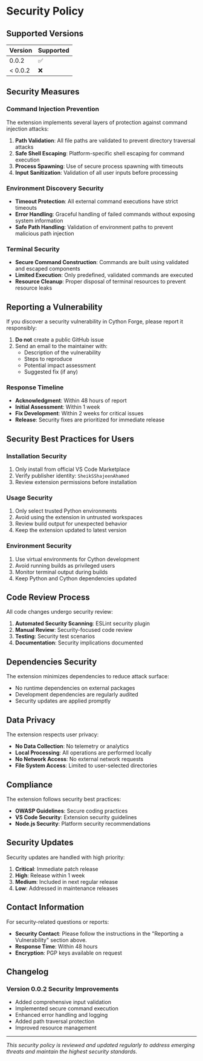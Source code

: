 # Security Policy

## Supported Versions

| Version | Supported          |
| ------- | ------------------ |
| 0.0.2   | :white_check_mark: |
| < 0.0.2 | :x:                |

## Security Measures

### Command Injection Prevention

The extension implements several layers of protection against command injection attacks:

1. **Path Validation**: All file paths are validated to prevent directory traversal attacks
2. **Safe Shell Escaping**: Platform-specific shell escaping for command execution
3. **Process Spawning**: Use of secure process spawning with timeouts
4. **Input Sanitization**: Validation of all user inputs before processing

### Environment Discovery Security

- **Timeout Protection**: All external command executions have strict timeouts
- **Error Handling**: Graceful handling of failed commands without exposing system information
- **Safe Path Handling**: Validation of environment paths to prevent malicious path injection

### Terminal Security

- **Secure Command Construction**: Commands are built using validated and escaped components
- **Limited Execution**: Only predefined, validated commands are executed
- **Resource Cleanup**: Proper disposal of terminal resources to prevent resource leaks

## Reporting a Vulnerability

If you discover a security vulnerability in Cython Forge, please report it responsibly:

1. **Do not** create a public GitHub issue
2. Send an email to the maintainer with:
   - Description of the vulnerability
   - Steps to reproduce
   - Potential impact assessment
   - Suggested fix (if any)

### Response Timeline

- **Acknowledgment**: Within 48 hours of report
- **Initial Assessment**: Within 1 week
- **Fix Development**: Within 2 weeks for critical issues
- **Release**: Security fixes are prioritized for immediate release

## Security Best Practices for Users

### Installation Security

1. Only install from official VS Code Marketplace
2. Verify publisher identity: `SheikSShajeenAhamed`
3. Review extension permissions before installation

### Usage Security

1. Only select trusted Python environments
2. Avoid using the extension in untrusted workspaces
3. Review build output for unexpected behavior
4. Keep the extension updated to latest version

### Environment Security

1. Use virtual environments for Cython development
2. Avoid running builds as privileged users
3. Monitor terminal output during builds
4. Keep Python and Cython dependencies updated

## Code Review Process

All code changes undergo security review:

1. **Automated Security Scanning**: ESLint security plugin
2. **Manual Review**: Security-focused code review
3. **Testing**: Security test scenarios
4. **Documentation**: Security implications documented

## Dependencies Security

The extension minimizes dependencies to reduce attack surface:

- No runtime dependencies on external packages
- Development dependencies are regularly audited
- Security updates are applied promptly

## Data Privacy

The extension respects user privacy:

- **No Data Collection**: No telemetry or analytics
- **Local Processing**: All operations are performed locally
- **No Network Access**: No external network requests
- **File System Access**: Limited to user-selected directories

## Compliance

The extension follows security best practices:

- **OWASP Guidelines**: Secure coding practices
- **VS Code Security**: Extension security guidelines
- **Node.js Security**: Platform security recommendations

## Security Updates

Security updates are handled with high priority:

1. **Critical**: Immediate patch release
2. **High**: Release within 1 week
3. **Medium**: Included in next regular release
4. **Low**: Addressed in maintenance releases

## Contact Information

For security-related questions or reports:

- **Security Contact**: Please follow the instructions in the "Reporting a Vulnerability" section above.
- **Response Time**: Within 48 hours
- **Encryption**: PGP keys available on request

## Changelog

### Version 0.0.2 Security Improvements

- Added comprehensive input validation
- Implemented secure command execution
- Enhanced error handling and logging
- Added path traversal protection
- Improved resource management

---

*This security policy is reviewed and updated regularly to address emerging threats and maintain the highest security standards.*
